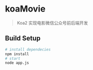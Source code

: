 # koaMovie

> Koa2 实现电影微信公众号前后端开发

## Build Setup

```bash
# install dependecies
npm install
# start
node app.js

